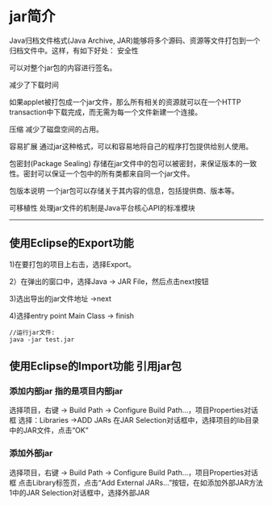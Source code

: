 # jar简介
Java归档文件格式(Java Archive, JAR)能够将多个源码、资源等文件打包到一个归档文件中。这样，有如下好处：
安全性


可以对整个jar包的内容进行签名。


减少了下载时间


如果applet被打包成一个jar文件，那么所有相关的资源就可以在一个HTTP transaction中下载完成，而无需为每一个文件新建一个连接。


压缩
减少了磁盘空间的占用。


容易扩展
通过jar这种格式，可以和容易地将自己的程序打包提供给别人使用。


包密封(Package Sealing)
存储在jar文件中的包可以被密封，来保证版本的一致性。密封可以保证一个包中的所有类都来自同一个jar文件。


包版本说明
一个jar包可以存储关于其内容的信息，包括提供商、版本等。


可移植性
处理jar文件的机制是Java平台核心API的标准模块

----------

## 使用Eclipse的Export功能
1)在要打包的项目上右击，选择Export。

2）在弹出的窗口中，选择Java -> JAR File，然后点击next按钮

3)选出导出的jar文件地址 ->next

4)选择entry point Main Class -> finish

```
//运行jar文件:
java -jar test.jar
```

## 使用Eclipse的Import功能 引用jar包
### 添加内部jar 指的是项目内部jar
选择项目，右键 -> Build Path -> Configure Build Path...，项目Properties对话框
选择：Libraries ->ADD JARs 
在JAR Selection对话框中，选择项目的lib目录中的JAR文件，点击“OK”

### 添加外部jar
选择项目，右键 -> Build Path -> Configure Build Path...，项目Properties对话框
点击Library标签页，点击“Add External JARs...”按钮，在如添加外部JAR方法1中的JAR Selection对话框中，选择外部JAR

